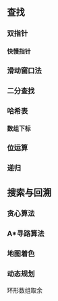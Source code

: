## 查找
### 双指针
#### 快慢指针
### 滑动窗口法
### 二分查找

### 哈希表
#### 数组下标
### 位运算

### 递归
## 搜索与回溯
### 贪心算法


### A*寻路算法
### 地图着色


### 动态规划

环形数组取余